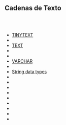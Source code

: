 ## Cadenas de Texto


<br><br>

- [TINYTEXT](https://mariadb.com/kb/en/tinytext/)
- []()
- [TEXT](https://mariadb.com/kb/en/text/)
- []()
- []()
- [VARCHAR](https://mariadb.com/kb/en/varchar/)
- []()
- [String data types](https://mariadb.com/kb/en/string-data-types/)
- []()
- []()
- []()
- []()
- []()
- []()
- []()
- []()
- []()